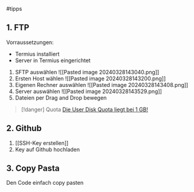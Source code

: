  #tipps
## 1. FTP
Vorraussetzungen:
- Termius installiert
- Server in Termius eingerichtet

1. SFTP auswählen
![[Pasted image 20240328143040.png]]
2. Ersten Host wählen
![[Pasted image 20240328143200.png]]
3. Eigenen Rechner auswählen
![[Pasted image 20240328143408.png]]
4. Server auswählen
![[Pasted image 20240328143529.png]]
5. Dateien per Drag and Drop bewegen
> [!danger] Quota
> [Die User Disk Quota liegt bei 1 GB!](https://support.rbg.informatik.tu-darmstadt.de/wiki/de/doku/computerhilfe/quota)

## 2. Github
1. [[SSH-Key erstellen]]
2. Key auf Github hochladen

## 3. Copy Pasta
Den Code einfach copy pasten